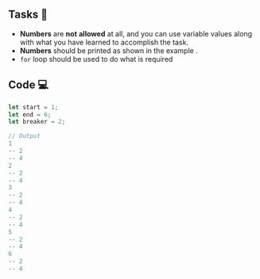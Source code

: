 ## Tasks 🎯

- **Numbers** are **not** **allowed** at all, and you can use variable values along with what you have learned to accomplish the task.
- **Numbers** should be printed as shown in the example .
- `for` loop  should be used to do what is required

## Code 💻

```js
let start = 1;
let end = 6;
let breaker = 2;

// Output
1
-- 2
-- 4
2
-- 2
-- 4
3
-- 2
-- 4
4
-- 2
-- 4
5
-- 2
-- 4
6
-- 2
-- 4
```
